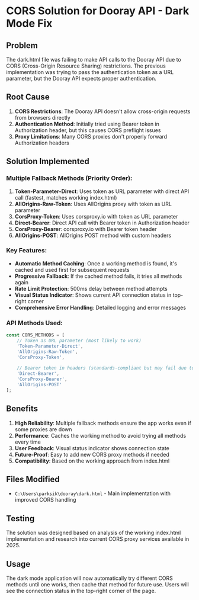 # CORS Solution for Dooray API - Dark Mode Fix

## Problem
The dark.html file was failing to make API calls to the Dooray API due to CORS (Cross-Origin Resource Sharing) restrictions. The previous implementation was trying to pass the authentication token as a URL parameter, but the Dooray API expects proper authentication.

## Root Cause
1. **CORS Restrictions**: The Dooray API doesn't allow cross-origin requests from browsers directly
2. **Authentication Method**: Initially tried using Bearer token in Authorization header, but this causes CORS preflight issues
3. **Proxy Limitations**: Many CORS proxies don't properly forward Authorization headers

## Solution Implemented

### Multiple Fallback Methods (Priority Order):
1. **Token-Parameter-Direct**: Uses token as URL parameter with direct API call (fastest, matches working index.html)
2. **AllOrigins-Raw-Token**: Uses AllOrigins proxy with token as URL parameter
3. **CorsProxy-Token**: Uses corsproxy.io with token as URL parameter  
4. **Direct-Bearer**: Direct API call with Bearer token in Authorization header
5. **CorsProxy-Bearer**: corsproxy.io with Bearer token header
6. **AllOrigins-POST**: AllOrigins POST method with custom headers

### Key Features:
- **Automatic Method Caching**: Once a working method is found, it's cached and used first for subsequent requests
- **Progressive Fallback**: If the cached method fails, it tries all methods again
- **Rate Limit Protection**: 500ms delay between method attempts
- **Visual Status Indicator**: Shows current API connection status in top-right corner
- **Comprehensive Error Handling**: Detailed logging and error messages

### API Methods Used:
```javascript
const CORS_METHODS = [
    // Token as URL parameter (most likely to work)
    'Token-Parameter-Direct',
    'AllOrigins-Raw-Token', 
    'CorsProxy-Token',
    
    // Bearer token in headers (standards-compliant but may fail due to CORS)
    'Direct-Bearer',
    'CorsProxy-Bearer',
    'AllOrigins-POST'
];
```

## Benefits
1. **High Reliability**: Multiple fallback methods ensure the app works even if some proxies are down
2. **Performance**: Caches the working method to avoid trying all methods every time
3. **User Feedback**: Visual status indicator shows connection state
4. **Future-Proof**: Easy to add new CORS proxy methods if needed
5. **Compatibility**: Based on the working approach from index.html

## Files Modified
- `C:\Users\parksik\dooray\dark.html` - Main implementation with improved CORS handling

## Testing
The solution was designed based on analysis of the working index.html implementation and research into current CORS proxy services available in 2025.

## Usage
The dark mode application will now automatically try different CORS methods until one works, then cache that method for future use. Users will see the connection status in the top-right corner of the page.